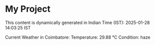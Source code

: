 # My Project

This content is dynamically generated in Indian Time (IST): 2025-01-28 14:03:25 IST


Current Weather in Coimbatore:
Temperature: 29.88 °C
Condition: haze
